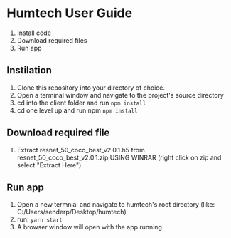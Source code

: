 # Humtech User Guide
1) Install code
2) Download required files
3) Run app
## Instilation 
1. Clone this repository into your directory of choice. 
2. Open a terminal window and navigate to the project's source directory
3. cd into the client folder and run ```npm install```
4. cd one level up and run npm ```npm install```
## Download required file
1. Extract resnet_50_coco_best_v2.0.1.h5 from resnet_50_coco_best_v2.0.1.zip USING WINRAR (right click on zip and select "Extract Here")
## Run app
1. Open a new termnial and navigate to humtech's root directory (like: C:/Users/senderp/Desktop/humtech)
2. run: ```yarn start```
3. A browser window will open with the app running. 
